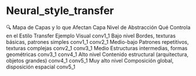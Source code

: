# Neural_style_transfer

🔍 Mapa de Capas y lo que Afectan
Capa	Nivel de Abstracción	Qué Controla en el Estilo Transfer	Ejemplo Visual
conv1_1	Bajo nivel	Bordes, texturas básicas, patrones simples	conv1_1
conv2_1	Medio-bajo	Patrones repetitivos, texturas complejas	conv2_1
conv3_1	Medio	Estructuras intermedias, formas geométricas	conv3_1
conv4_1	Alto nivel	Contenido estructural (arquitectura, objetos grandes)	conv4_1
conv5_1	Muy alto nivel	Composición global, disposición espacial	conv5_1